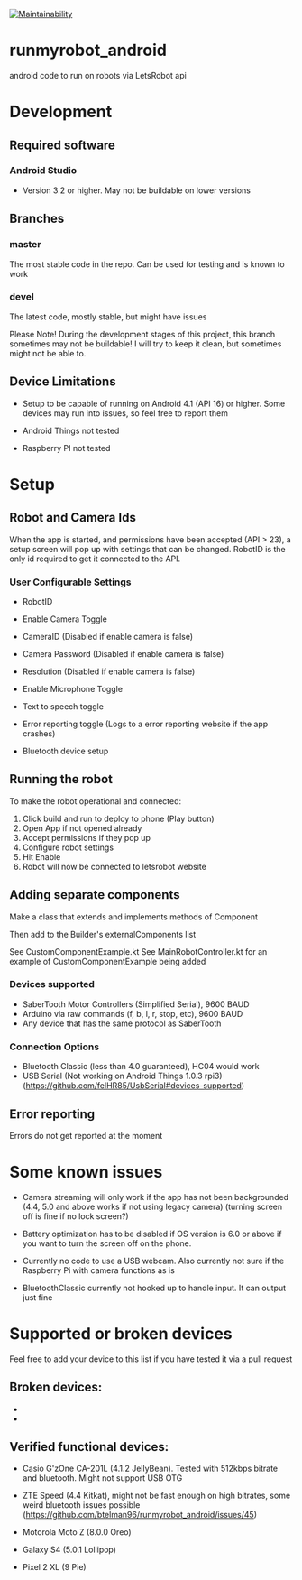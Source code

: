 [![Maintainability](https://api.codeclimate.com/v1/badges/b6b7eb90dfe3d77bb5f0/maintainability)](https://codeclimate.com/github/btelman96/runmyrobot_android/maintainability)

# runmyrobot_android
android code to run on robots via LetsRobot api

# Development

## Required software

### Android Studio

- Version 3.2 or higher. May not be buildable on lower versions

## Branches

### master
 
The most stable code in the repo. Can be used for testing and is known to work

### devel

The latest code, mostly stable, but might have issues

Please Note! During the development stages of this project, this branch sometimes may not be buildable!
I will try to keep it clean, but sometimes might not be able to.


## Device Limitations

- Setup to be capable of running on Android 4.1 (API 16) or higher. Some devices may run into issues, so feel free to report them

- Android Things not tested

- Raspberry PI not tested

# Setup

## Robot and Camera Ids

When the app is started, and permissions have been accepted (API > 23), a setup screen will pop up
with settings that can be changed. RobotID is the only id required to get it connected to the API.

### User Configurable Settings

- RobotID

- Enable Camera Toggle

- CameraID (Disabled if enable camera is false)

- Camera Password (Disabled if enable camera is false)

- Resolution (Disabled if enable camera is false)

- Enable Microphone Toggle

- Text to speech toggle

- Error reporting toggle (Logs to a error reporting website if the app crashes)

- Bluetooth device setup

## Running the robot

To make the robot operational and connected:
 1. Click build and run to deploy to phone (Play button)
 2. Open App if not opened already
 3. Accept permissions if they pop up
 4. Configure robot settings
 5. Hit Enable
 6. Robot will now be connected to letsrobot website

## Adding separate components

Make a class that extends and implements methods of Component

Then add to the Builder's externalComponents list

See CustomComponentExample.kt
See MainRobotController.kt for an example of CustomComponentExample being added

### Devices supported
 
 - SaberTooth Motor Controllers (Simplified Serial), 9600 BAUD
 - Arduino via raw commands (f, b, l, r, stop, etc), 9600 BAUD
 - Any device that has the same protocol as SaberTooth
 
### Connection Options

 - Bluetooth Classic (less than 4.0 guaranteed), HC04 would work
 - USB Serial (Not working on Android Things 1.0.3 rpi3) (https://github.com/felHR85/UsbSerial#devices-supported)

## Error reporting

Errors do not get reported at the moment

# Some known issues

- Camera streaming will only work if the app has not been backgrounded (4.4, 5.0 and above works if not using legacy camera) (turning screen off is fine if no lock screen?)

- Battery optimization has to be disabled if OS version is 6.0 or above if you want to turn the screen off on the phone.

- Currently no code to use a USB webcam. Also currently not sure if the Raspberry Pi with camera functions as is

- BluetoothClassic currently not hooked up to handle input. It can output just fine

# Supported or broken devices

Feel free to add your device to this list if you have tested it via a pull request

## Broken devices:

-
-

## Verified functional devices:

- Casio G'zOne CA-201L (4.1.2 JellyBean). Tested with 512kbps bitrate and bluetooth. Might not support USB OTG

- ZTE Speed (4.4 Kitkat), might not be fast enough on high bitrates, some weird bluetooth issues possible (https://github.com/btelman96/runmyrobot_android/issues/45)

- Motorola Moto Z (8.0.0 Oreo)

- Galaxy S4 (5.0.1 Lollipop)

- Pixel 2 XL (9 Pie)





